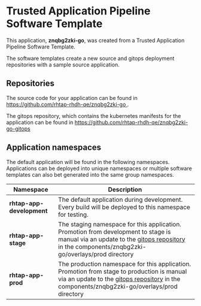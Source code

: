 # Trusted Application Pipeline Software Template

This application, **znqbg2zki-go**, was created from a Trusted Application Pipeline Software Template.

The software templates create a new source and gitops deployment repositories with a sample source application. 

## Repositories

The source code for your application can be found in [https://github.com/rhtap-rhdh-qe/znqbg2zki-go ](https://github.com/rhtap-rhdh-qe/znqbg2zki-go ).
 
The gitops repository, which contains the kubernetes manifests for the application can be found in 
[https://github.com/rhtap-rhdh-qe/znqbg2zki-go-gitops ](https://github.com/rhtap-rhdh-qe/znqbg2zki-go-gitops ) 

## Application namespaces 

The default application will be found in the following namespaces. Applications can be deployed into unique namespaces or multiple software templates can also bet generated into the same group namespaces.  

|  Namespace   |  Description   |  
| -------- | -------- |   
| **rhtap-app-development** | The default application during development. Every build will be deployed to this namespace for testing. | 
| **rhtap-app-stage** | The staging namespace for this application. Promotion from development to stage is manual via an update to the [gitops repository](https://github.com/rhtap-rhdh-qe/znqbg2zki-go-gitops ) in the components/znqbg2zki-go/overlays/prod directory |  
| **rhtap-app-prod** | The production namespace for this application. Promotion from stage to production is manual via an update to the [gitops repository](https://github.com/rhtap-rhdh-qe/znqbg2zki-go-gitops ) in the components/znqbg2zki-go/overlays/prod directory | 